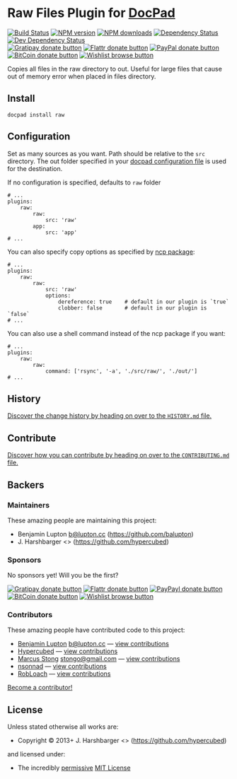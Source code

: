 # Raw Files Plugin for [DocPad](http://docpad.org)

<!-- BADGES/ -->

[![Build Status](https://img.shields.io/travis/docpad/docpad-plugin-raw/master.svg)](http://travis-ci.org/docpad/docpad-plugin-raw "Check this project's build status on TravisCI")
[![NPM version](https://img.shields.io/npm/v/docpad-plugin-raw.svg)](https://npmjs.org/package/docpad-plugin-raw "View this project on NPM")
[![NPM downloads](https://img.shields.io/npm/dm/docpad-plugin-raw.svg)](https://npmjs.org/package/docpad-plugin-raw "View this project on NPM")
[![Dependency Status](https://img.shields.io/david/docpad/docpad-plugin-raw.svg)](https://david-dm.org/docpad/docpad-plugin-raw)
[![Dev Dependency Status](https://img.shields.io/david/dev/docpad/docpad-plugin-raw.svg)](https://david-dm.org/docpad/docpad-plugin-raw#info=devDependencies)<br/>
[![Gratipay donate button](https://img.shields.io/gratipay/docpad.svg)](https://www.gratipay.com/docpad/ "Donate weekly to this project using Gratipay")
[![Flattr donate button](https://img.shields.io/badge/flattr-donate-yellow.svg)](http://flattr.com/thing/344188/balupton-on-Flattr "Donate monthly to this project using Flattr")
[![PayPal donate button](https://img.shields.io/badge/paypal-donate-yellow.svg)](https://www.paypal.com/cgi-bin/webscr?cmd=_s-xclick&hosted_button_id=QB8GQPZAH84N6 "Donate once-off to this project using Paypal")
[![BitCoin donate button](https://img.shields.io/badge/bitcoin-donate-yellow.svg)](https://coinbase.com/checkouts/9ef59f5479eec1d97d63382c9ebcb93a "Donate once-off to this project using BitCoin")
[![Wishlist browse button](https://img.shields.io/badge/wishlist-donate-yellow.svg)](http://amzn.com/w/2F8TXKSNAFG4V "Buy an item on our wishlist for us")

<!-- /BADGES -->


Copies all files in the raw directory to out.  Useful for large files that cause out of memory error when placed in files directory.


## Install

```
docpad install raw
```


## Configuration
Set as many sources as you want. Path should be relative to the `src` directory. The out folder specified in your [docpad configuration file](http://docpad.org/docs/config) is used for the destination.

If no configuration is specified, defaults to `raw` folder

```
# ...
plugins:
    raw:
        raw:
            src: 'raw'
        app:
            src: 'app'
# ...
```

You can also specify copy options as specified by [ncp package](https://github.com/AvianFlu/ncp):

```
# ...
plugins:
    raw:
        raw:
            src: 'raw'
            options:
                dereference: true    # default in our plugin is `true`
                clobber: false       # default in our plugin is `false`
# ...
```

You can also use a shell command instead of the ncp package if you want:

```
# ...
plugins:
    raw:
        raw:
            command: ['rsync', '-a', './src/raw/', './out/']
# ...
```


<!-- HISTORY/ -->

## History
[Discover the change history by heading on over to the `HISTORY.md` file.](https://github.com/docpad/docpad-plugin-raw/blob/master/HISTORY.md#files)

<!-- /HISTORY -->


<!-- CONTRIBUTE/ -->

## Contribute

[Discover how you can contribute by heading on over to the `CONTRIBUTING.md` file.](https://github.com/docpad/docpad-plugin-raw/blob/master/CONTRIBUTING.md#files)

<!-- /CONTRIBUTE -->


<!-- BACKERS/ -->

## Backers

### Maintainers

These amazing people are maintaining this project:

- Benjamin Lupton <b@lupton.cc> (https://github.com/balupton)
- J. Harshbarger <> (https://github.com/hypercubed)

### Sponsors

No sponsors yet! Will you be the first?

[![Gratipay donate button](https://img.shields.io/gratipay/docpad.svg)](https://www.gratipay.com/docpad/ "Donate weekly to this project using Gratipay")
[![Flattr donate button](https://img.shields.io/badge/flattr-donate-yellow.svg)](http://flattr.com/thing/344188/balupton-on-Flattr "Donate monthly to this project using Flattr")
[![PayPayl donate button](https://img.shields.io/badge/paypal-donate-yellow.svg)](https://www.paypal.com/cgi-bin/webscr?cmd=_s-xclick&hosted_button_id=QB8GQPZAH84N6 "Donate once-off to this project using Paypal")
[![BitCoin donate button](https://img.shields.io/badge/bitcoin-donate-yellow.svg)](https://coinbase.com/checkouts/9ef59f5479eec1d97d63382c9ebcb93a "Donate once-off to this project using BitCoin")
[![Wishlist browse button](https://img.shields.io/badge/wishlist-donate-yellow.svg)](http://amzn.com/w/2F8TXKSNAFG4V "Buy an item on our wishlist for us")

### Contributors

These amazing people have contributed code to this project:

- [Benjamin Lupton](https://github.com/balupton) <b@lupton.cc> — [view contributions](https://github.com/docpad/docpad-plugin-raw/commits?author=balupton)
- [Hypercubed](https://github.com/Hypercubed) — [view contributions](https://github.com/docpad/docpad-plugin-raw/commits?author=Hypercubed)
- [Marcus Stong](https://github.com/stongo) <stongo@gmail.com> — [view contributions](https://github.com/docpad/docpad-plugin-raw/commits?author=stongo)
- [nsonnad](https://github.com/nsonnad) — [view contributions](https://github.com/docpad/docpad-plugin-raw/commits?author=nsonnad)
- [RobLoach](https://github.com/RobLoach) — [view contributions](https://github.com/docpad/docpad-plugin-raw/commits?author=RobLoach)

[Become a contributor!](https://github.com/docpad/docpad-plugin-raw/blob/master/CONTRIBUTING.md#files)

<!-- /BACKERS -->


<!-- LICENSE/ -->

## License

Unless stated otherwise all works are:

- Copyright &copy; 2013+ J. Harshbarger <> (https://github.com/hypercubed)

and licensed under:

- The incredibly [permissive](http://en.wikipedia.org/wiki/Permissive_free_software_licence) [MIT License](http://opensource.org/licenses/mit-license.php)

<!-- /LICENSE -->


